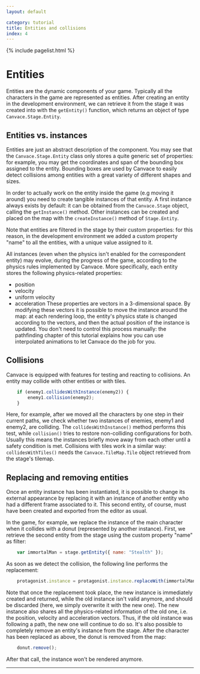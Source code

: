 ```yaml
---
layout: default

category: tutorial
title: Entities and collisions
index: 4
---
```


{% include pagelist.html %}

# Entities
Entities are the dynamic components of your game. Typically all the characters in the game are represented as entities.
After creating an entity in the development environment, we can retrieve it from the stage it was created into with the `getEntity()` function, which returns an object of type `Canvace.Stage.Entity`.

## Entities vs. instances
Entities are just an abstract description of the component. You may see that the `Canvace.Stage.Entity` class only stores a quite generic set of properties: for example, you may get the coordinates and span of the bounding box assigned to the entity. Bounding boxes are used by Canvace to easily detect collisions among entities with a great variety of different shapes and sizes.

In order to actually work on the entity inside the game (e.g moving it around) you need to create tangible instances of that entity. A first instance always exists by default: it can be obtained from the `Canvace.Stage` object, calling the `getInstance()` method. Other instances can be created and placed on the map with the `createInstance()` method of `Stage.Entity`.

Note that entities are filtered in the stage by their custom properties: for this reason, in the development environment we added a custom property "name" to all the entities, with a unique value assigned to it.

All instances (even when the physics isn't enabled for the correspondent entity) may evolve, during the progress of the game, according to the physics rules
implemented by Canvace. More specifically, each entity stores the following physics-related properties:
- position
- velocity
- uniform velocity
- acceleration
These properties are vectors in a 3-dimensional space. By modifying these vectors it is possible to move the instance around the map: at each rendering loop, the
entity's physics state is changed according to the vectors, and then the actual position of the instance is updated. You don't need to control this process manually: the pathfinding chapter of this tutorial explains how you can use interpolated animations to let Canvace do the job for you.

## Collisions
Canvace is equipped with features for testing and reacting to collisions. An entity may collide with other entities or with tiles.

```javascript
    if (enemy1.collidesWithInstance(enemy2)) {
        enemy1.collision(enemy2);
    }
```
    
Here, for example, after we moved all the characters by one step in their current paths, we check whether two instances of enemies, enemy1 and enemy2, are  colliding. The `collidesWithInstance()` method performs this test, while `collision()` tries to restore non-colliding configurations for both. Usually this means the instances briefly move away from each other until a safety condition is met.
Collisions with tiles work in a similar way: `collidesWithTiles()` needs the `Canvace.TileMap.Tile` object retrieved from the stage's tilemap.

## Replacing and removing entities
Once an entity instance has been instantiated, it is possible to change its external appearance by replacing it with an instance of another entity who had a different frame associated to it. This second entity, of course, must have been created and exported from the editor as usual.

In the game, for example, we replace the instance of the main character when it collides with a donut (represented by another instance). First, we retrieve the second entity from the stage using the custom property "name" as filter:

```javascript
    var immortalMan = stage.getEntity({ name: "Stealth" });
```

As soon as we detect the collision, the following line performs the replacement:

```javascript
    protagonist.instance = protagonist.instance.replaceWith(immortalMan);
```

Note that once the replacement took place, the new instance is immediately created and returned, while the old instance isn't valid anymore, and should be discarded (here, we simply overwrite it with the new one). The new instance also shares all the physics-related information of the old one, i.e. the position, velocity and acceleration vectors. Thus, if the old instance was following a path, the new one will continue to do so.
It's also possible to completely remove an entity's instance from the stage. After the character has been replaced as above, the donut is removed from the map:

```javascript
    donut.remove();
```

After that call, the instance won't be rendered anymore.

----------------------------
